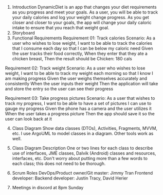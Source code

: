 1)  Introduction
DynamicDiet is an app that changes your diet requirements as you progress and meet your goals. As a user, you will be able to track your daily calories and log your weight change progress. As you get closer and closer to your goals, the app will change your daily caloric intake to ensure that you reach that weight goal.
2) Storyboard
3) Functional Requirements 
Requirement 01: Track calories
Scenario: As a user who wishes to lose weight, I want to be able to track the calories that I consume each day so that I can be below my caloric need
Given the user tracks their food correctly,
When they enter that they ate a chicken breast,
Then the result should be Chicken: 180 cals

Requirement 02: Track weight
Scenario: As a user who wishes to lose weight, I want to be able to track my weight each morning so that I know I am making progress
Given the user weighs themselves accurately and consistently
When the user inputs their weight
Then the application will take and store the entry so the user can see their progress

Requirement 03: Take progress pictures
Scenario: As a user that wishes to track my progress, I want to be able to have a set of pictures I can use to gauge my progress 
Given the phone has a camera and the user utilizes it
When the user takes a progress picture
Then the app should save it so the user can look back at it

4) Class Diagram
Show data classes (DTOs), Activities, Fragments, MVVM, etc.
I use ArgoUML to model classes in a diagram.  Other tools work as well.
5) Class Diagram Description
One or two lines for each class to describe  use of interfaces, JME classes, Dalvik (Android) classes and resources, interfaces, etc.  Don't worry about putting more than a few words to each class; this does not need to be thorough.


6) Scrum Roles
DevOps/Product owner/Git master: Jimmy Tran
Frontend developer:
Backend developer: Justin Tracy, David Herier
7) Meetings in discord at 8pm Sunday


